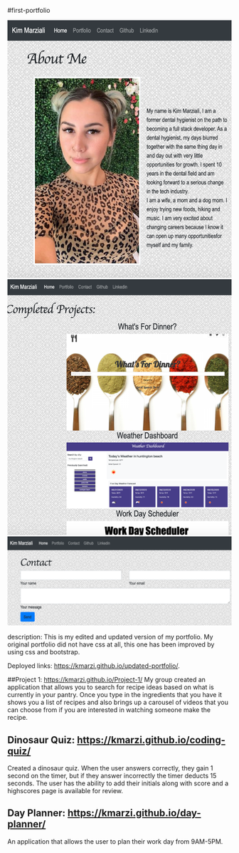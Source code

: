 #first-portfolio

![about me page](./assets/aboutme.png)
![projects page](./assets/projects.png)
![contact page](./assets/contact.png)

description:
This is my edited and updated version of my portfolio.
My original portfolio did not have css at all, this one has been improved by using css and bootstrap.

Deployed links: https://kmarzi.github.io/updated-portfolio/.

##Project 1: https://kmarzi.github.io/Project-1/
My group created an application that allows you to search for recipe ideas based on what is currently in your pantry. Once you type in the ingredients that you have it shows you a list of recipes and also brings up a carousel of videos that you can choose from if you are interested in watching someone make the recipe.


## Dinosaur Quiz: https://kmarzi.github.io/coding-quiz/
Created a dinosaur quiz. When the user answers correctly, they gain 1 second on the timer, but if they answer incorrectly the timer deducts 15 seconds. The user has the ability to add their initials along with score and a highscores page is available for review.

## Day Planner: https://kmarzi.github.io/day-planner/
An application that allows the user to plan their work day from 9AM-5PM.

